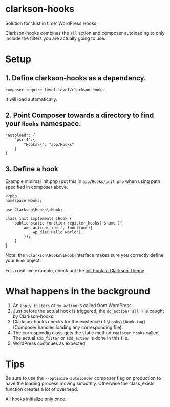 # clarkson-hooks

Solution for 'Just in time' WordPress Hooks.

Clarkson-hooks combines the `all` action and composer autoloading to only include the filters you are actually going to use.

# Setup

## 1. Define clarkson-hooks as a dependency.
`composer require level-level/clarkson-hooks`

It will load automatically.

## 2. Point Composer towards a directory to find your `Hooks` namespace.

```
"autoload": {
    "psr-4":{
        "Hooks\\": "app/Hooks"
    }
}
```

## 3. Define a hook

Example minimal init.php (put this in `app/Hooks/init.php` when using path specified in composer above.

```
<?php
namespace Hooks;

use Clarkson\Hooks\iHook;

class init implements iHook {
    public static function register_hooks( $name ){
        add_action('init', function(){
            wp_die('Hello world');
        });
    }
}
```

Note: the `\Clarkson\Hooks\iHook` interface makes sure you correctly define your `Hook` object.

For a real live example, check out the [init hook in Clarkson Theme](https://github.com/level-level/Clarkson-Theme/blob/021fcfe463b52f399d713b5bd867b01c19b4dead/app/Hooks/init.php).

# What happens in the background

1. An `apply_filters` or `do_action` is called from WordPress.
2. Just before the actual hook is triggered, the `do_action('all')` is caught by Clarkson-hooks.
3. Clarkson-hooks checks for the existence of `\Hooks\{hook-tag}` (Composer handles loading any corresponding file).
4. The correspondig class gets the static method `register_hooks` called. The actual `add_filter` or `add_action` is done in this file.
5. WordPress continues as expected.

# Tips

Be sure to use the `--optimize-autoloader` composer flag on production to have the loading process moving smoothly. Otherwise the class_exists function creates a lot of overhead.

All hooks initialize only once.
